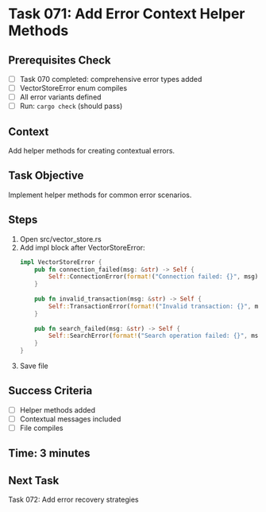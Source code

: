 # Task 071: Add Error Context Helper Methods

## Prerequisites Check
- [ ] Task 070 completed: comprehensive error types added
- [ ] VectorStoreError enum compiles
- [ ] All error variants defined
- [ ] Run: `cargo check` (should pass)

## Context
Add helper methods for creating contextual errors.

## Task Objective
Implement helper methods for common error scenarios.

## Steps
1. Open src/vector_store.rs
2. Add impl block after VectorStoreError:
   ```rust
   impl VectorStoreError {
       pub fn connection_failed(msg: &str) -> Self {
           Self::ConnectionError(format!("Connection failed: {}", msg))
       }
       
       pub fn invalid_transaction(msg: &str) -> Self {
           Self::TransactionError(format!("Invalid transaction: {}", msg))
       }
       
       pub fn search_failed(msg: &str) -> Self {
           Self::SearchError(format!("Search operation failed: {}", msg))
       }
   }
   ```
3. Save file

## Success Criteria
- [ ] Helper methods added
- [ ] Contextual messages included
- [ ] File compiles

## Time: 3 minutes

## Next Task
Task 072: Add error recovery strategies